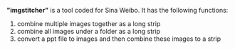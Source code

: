 **"imgstitcher"** is a tool coded for Sina Weibo. It has the following functions:

  1. combine multiple images together as a long strip
  1. combine all images under a folder as a long strip
  1. convert a ppt file to images and then combine these images to a strip